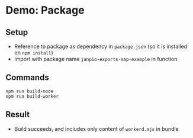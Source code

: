 # Demo: Package

## Setup

- Reference to package as dependency in `package.json` (so it is installed on `npm install`)
- Import with package name `janpio-exports-map-example` in function

## Commands
```
npm run build-node
npm run build-worker
```


## Result

- Build succeeds, and includes only content of `workerd.mjs` in bundle